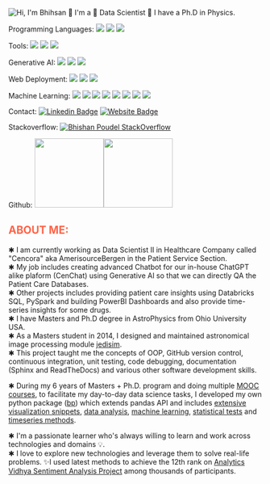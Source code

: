 ![Hi, I'm Bhihsan 👋 I'm a 🚀 Data Scientist 🚀 I have a Ph.D in Physics.](images/intro.gif)

Programming Languages:
<img src="https://img.shields.io/badge/Python%20-%2314354C.svg?&style=for-the-badge&logo=python&logoColor=white"/>
<img src ="https://img.shields.io/badge/SQL-%23316192.svg?&style=for-the-badge&logo=postgresql&logoColor=white"/>
<img src="https://img.shields.io/badge/Bash%20-%23121011.svg?&style=for-the-badge&logo=gnu-bash&logoColor=white"/>

Tools:
 <img src="https://img.shields.io/badge/Azure Databricks%20-%23FF9900.svg?&style=for-the-badge&logo=amazon-aws&logoColor=white"/>
  <img src="https://img.shields.io/badge/Git%20-%23F05033.svg?&style=for-the-badge&logo=git&logoColor=white"/>
 <img src="https://img.shields.io/badge/LaTex%20-%23008080.svg?&style=for-the-badge&logo=latex&logoColor=white"/>

 Generative AI:
<img src="https://img.shields.io/badge/OpenAI%20-%23150458.svg?&style=for-the-badge&logo=pandas&logoColor=white" />
<img src="https://img.shields.io/badge/Langchain%20-%23.svg?&style=for-the-badge&logo=sklearn&logoColor=white"/>
<img src="https://img.shields.io/badge/Langgraph%20-%23.svg?&style=for-the-badge&logo=sklearn&logoColor=white"/>

 Web Deployment:
<img src="https://img.shields.io/badge/FastAPI%20-%23150458.svg?&style=for-the-badge&logo=pandas&logoColor=white" />
<img src="https://img.shields.io/badge/Streamlit%20-%23.svg?&style=for-the-badge&logo=sklearn&logoColor=white"/>
<img src="https://img.shields.io/badge/Chainlit%20-%23.svg?&style=for-the-badge&logo=sklearn&logoColor=white"/>

 Machine Learning:
 <img src="https://img.shields.io/badge/Pandas%20-%23150458.svg?&style=for-the-badge&logo=pandas&logoColor=white" /> 
 <img src="https://img.shields.io/badge/Scikit_Learn%20-%230076A8.svg?&style=for-the-badge&logo=scikit-learn&logoColor=white" />
 <img src="https://img.shields.io/badge/Prophet%20-%2300BFB2.svg?&style=for-the-badge&logo=prophet&logoColor=white" /> 
 <img src="https://img.shields.io/badge/Statsmodels%20-%239A0036.svg?&style=for-the-badge&logo=statsmodels&logoColor=white" /> 
 <img src="https://img.shields.io/badge/ARIMA%20-%23FF5F00.svg?&style=for-the-badge&logo=arima&logoColor=white" /> 
 <img src="https://img.shields.io/badge/XGBoost%20-%23E76F51.svg?&style=for-the-badge&logo=xgboost&logoColor=white" />
 <img src="https://img.shields.io/badge/LightGBM%20-%23BFFF00.svg?&style=for-the-badge&logo=lightgbm&logoColor=white" />
 <img src="https://img.shields.io/badge/Random_Forest%20-%2358A4B0.svg?&style=for-the-badge&logo=randomforest&logoColor=white" />


Contact:
[![Linkedin Badge](https://img.shields.io/badge/-LinkedIn-0e76a8?style=flat-square&logo=Linkedin&logoColor=white)](https://www.linkedin.com/in/bhishan-poudel-a83351b4/)
[![Website Badge](https://img.shields.io/badge/Website-3b5998?style=flat-square&logo=google-chrome&logoColor=white)](https://bhishanpoudel123.github.io/)


Stackoverflow:
[![Bhishan Poudel StackOverflow](https://github-readme-stackoverflow.vercel.app/?userID=5200329&layout=compact&theme=dark)](https://stackoverflow.com/users/5200329/bhishan-poudel)

Github:
<img align="" height='137px' src="https://github-readme-stats.vercel.app/api?username=bhishanpdl&hide_title=true&show_icons=true&include_all_commits=true&line_height=21&bg_color=0,EC6C6C,FFD479,FFFC79,73FA79&theme=graywhite" /><!-- wi*quL3fcV --><img align="" height='137px' src="https://github-readme-stats.vercel.app/api/top-langs/?username=bhishanpdl&hide_title=true&layout=compact&bg_color=0,73FA79,73FDFF,D783FF&theme=graywhite" />


<h2 style="color: tomato;">ABOUT ME:</h2>

✱ I am currently working as Data Scientist II in Healthcare Company called "Cencora" aka AmerisourceBergen in the Patient Service Section.  
✱ My job includes creating advanced Chatbot for our in-house ChatGPT alike plaform (CenChat) using Generative AI so that we can directly QA the Patient Care Databases.  
✱ Other projects includes providing patient care insights using Databricks SQL, PySpark and building PowerBI Dashboards and also provide time-series insights for some drugs.  
✱ I have Masters and Ph.D degree in AstroPhysics from Ohio University USA.  
✱ As a Masters student in 2014, I designed and maintained astronomical image processing module [jedisim](https://github.com/bhishanpdl/jedisim).  
✱ This project taught me the concepts of OOP, GitHub version control, continuous integration, unit testing, code debugging, documentation (Sphinx and ReadTheDocs) and various other software development skills.  


✱ During my 6 years of Masters + Ph.D. program and doing multiple [MOOC courses](https://bhishanpoudel123.github.io/education.html), to facilitate my day-to-day data science tasks, I developed my own python package ([bp](https://github.com/bhishanpdl/bp)) which extends pandas API and includes [extensive visualization snippets](https://nbviewer.jupyter.org/github/bhishanpdl/bp/blob/master/examples/pandas_api_num_and_cat.ipynb), [data analysis](https://nbviewer.jupyter.org/github/bhishanpdl/bp/blob/master/examples/pandas_api_description.ipynb),
[machine learning](https://github.com/bhishanpdl/bp/blob/master/examples/example_model_eval.ipynb), [statistical tests](https://nbviewer.jupyter.org/github/bhishanpdl/bp/blob/master/examples/pandas_api_stats.ipynb) and [timeseries methods](https://nbviewer.jupyter.org/github/bhishanpdl/bp/blob/master/examples/pandas_api_timeseries.ipynb).

✱ I'm a passionate learner who's always willing to learn and work across technologies and domains 💡.  
✱ I love to explore new technologies and leverage them to solve real-life problems.
✨I used latest methods to achieve the 12th rank on [Analytics Vidhya Sentiment Analysis Project](https://datahack.analyticsvidhya.com/contest/all/) among thousands of participants.
